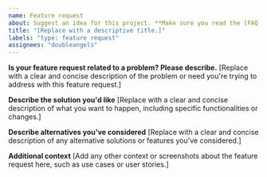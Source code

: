 ```yaml
---
name: Feature request
about: Suggest an idea for this project. **Make sure you read the [FAQ's](https://github.com/doubleangels/NextDNSManager/blob/main/FAQ.md) first or your issue may be closed.**
title: "[Replace with a descriptive title.]"
labels: "type: feature request"
assignees: "doubleangels"
---
```


**Is your feature request related to a problem? Please describe.**
[Replace with a clear and concise description of the problem or need you're trying to address with this feature request.]

**Describe the solution you'd like**
[Replace with a clear and concise description of what you want to happen, including specific functionalities or changes.]

**Describe alternatives you've considered**
[Replace with a clear and concise description of any alternative solutions or features you've considered.]

**Additional context**
[Add any other context or screenshots about the feature request here, such as use cases or user stories.]

